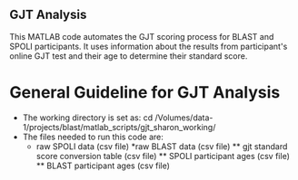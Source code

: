 ## GJT Analysis
This MATLAB code automates the GJT scoring process for BLAST and SPOLI participants. It uses information about the results from participant's online GJT test and their age to determine their standard score. 
# General Guideline for GJT Analysis
* The working directory is set as: cd /Volumes/data-1/projects/blast/matlab_scripts/gjt_sharon_working/
* The files needed to run this code are: 
   * raw SPOLI data (csv file)
   *raw BLAST data (csv file)
** gjt standard score conversion table (csv file)
** SPOLI participant ages (csv file)
** BLAST participant ages (csv file)
 
